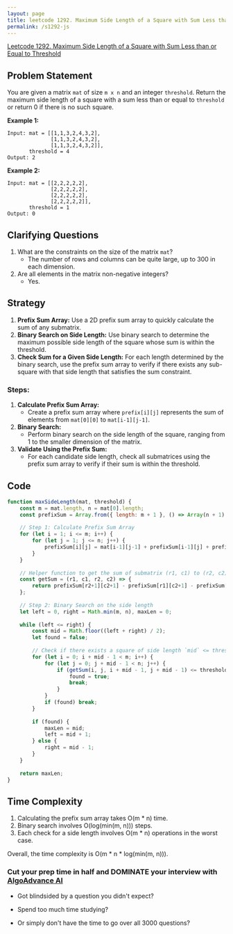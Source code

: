 ```yaml
---
layout: page
title: leetcode 1292. Maximum Side Length of a Square with Sum Less than or Equal to Threshold
permalink: /s1292-js
---
```

[Leetcode 1292. Maximum Side Length of a Square with Sum Less than or Equal to Threshold](https://algoadvance.github.io/algoadvance/l1292)
## Problem Statement

You are given a matrix `mat` of size `m x n` and an integer `threshold`. Return the maximum side length of a square with a sum less than or equal to `threshold` or return 0 if there is no such square.

**Example 1:**

```
Input: mat = [[1,1,3,2,4,3,2],
              [1,1,3,2,4,3,2],
              [1,1,3,2,4,3,2]], 
       threshold = 4
Output: 2
```

**Example 2:**

```
Input: mat = [[2,2,2,2,2],
              [2,2,2,2,2],
              [2,2,2,2,2],
              [2,2,2,2,2]], 
       threshold = 1
Output: 0
```

## Clarifying Questions

1. What are the constraints on the size of the matrix `mat`? 
   - The number of rows and columns can be quite large, up to 300 in each dimension.
2. Are all elements in the matrix non-negative integers?
   - Yes.

## Strategy

1. **Prefix Sum Array:** Use a 2D prefix sum array to quickly calculate the sum of any submatrix.
2. **Binary Search on Side Length:** Use binary search to determine the maximum possible side length of the square whose sum is within the threshold.
3. **Check Sum for a Given Side Length:** For each length determined by the binary search, use the prefix sum array to verify if there exists any sub-square with that side length that satisfies the sum constraint.

### Steps:

1. **Calculate Prefix Sum Array:**
   - Create a prefix sum array where `prefix[i][j]` represents the sum of elements from `mat[0][0]` to `mat[i-1][j-1]`.
2. **Binary Search:**
   - Perform binary search on the side length of the square, ranging from 1 to the smaller dimension of the matrix.
3. **Validate Using the Prefix Sum:**
   - For each candidate side length, check all submatrices using the prefix sum array to verify if their sum is within the threshold.

## Code

```javascript
function maxSideLength(mat, threshold) {
    const m = mat.length, n = mat[0].length;
    const prefixSum = Array.from({ length: m + 1 }, () => Array(n + 1).fill(0));
    
    // Step 1: Calculate Prefix Sum Array
    for (let i = 1; i <= m; i++) {
        for (let j = 1; j <= n; j++) {
            prefixSum[i][j] = mat[i-1][j-1] + prefixSum[i-1][j] + prefixSum[i][j-1] - prefixSum[i-1][j-1];
        }
    }
    
    // Helper function to get the sum of submatrix (r1, c1) to (r2, c2)
    const getSum = (r1, c1, r2, c2) => {
        return prefixSum[r2+1][c2+1] - prefixSum[r1][c2+1] - prefixSum[r2+1][c1] + prefixSum[r1][c1];
    };
    
    // Step 2: Binary Search on the side length
    let left = 0, right = Math.min(m, n), maxLen = 0;
    
    while (left <= right) {
        const mid = Math.floor((left + right) / 2);
        let found = false;
        
        // Check if there exists a square of side length `mid` <= threshold
        for (let i = 0; i + mid - 1 < m; i++) {
            for (let j = 0; j + mid - 1 < n; j++) {
                if (getSum(i, j, i + mid - 1, j + mid - 1) <= threshold) {
                    found = true;
                    break;
                }
            }
            if (found) break;
        }
        
        if (found) {
            maxLen = mid;
            left = mid + 1;
        } else {
            right = mid - 1;
        }
    }
    
    return maxLen;
}
```

## Time Complexity

1. Calculating the prefix sum array takes O(m * n) time.
2. Binary search involves O(log(min(m, n))) steps.
3. Each check for a side length involves O(m * n) operations in the worst case.

Overall, the time complexity is O(m * n * log(min(m, n))).


### Cut your prep time in half and DOMINATE your interview with [AlgoAdvance AI](https://algoAdvance.com)

- Got blindsided by a question you didn't expect?

- Spend too much time studying?

- Or simply don't have the time to go over all 3000 questions?

